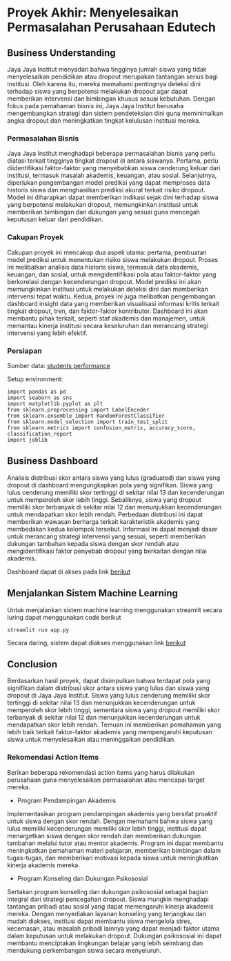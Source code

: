 # Proyek Akhir: Menyelesaikan Permasalahan Perusahaan Edutech

## Business Understanding
Jaya Jaya Institut menyadari bahwa tingginya jumlah siswa yang tidak menyelesaikan pendidikan atau dropout merupakan tantangan serius bagi institusi. Oleh karena itu, mereka memahami pentingnya deteksi dini terhadap siswa yang berpotensi melakukan dropout agar dapat memberikan intervensi dan bimbingan khusus sesuai kebutuhan. Dengan fokus pada pemahaman bisnis ini, Jaya Jaya Institut berusaha mengembangkan strategi dan sistem pendeteksian dini guna meminimalkan angka dropout dan meningkatkan tingkat kelulusan institusi mereka.

### Permasalahan Bisnis
Jaya Jaya Institut menghadapi beberapa permasalahan bisnis yang perlu diatasi terkait tingginya tingkat dropout di antara siswanya. Pertama, perlu diidentifikasi faktor-faktor yang menyebabkan siswa cenderung keluar dari institusi, termasuk masalah akademis, keuangan, atau sosial. Selanjutnya, diperlukan pengembangan model prediksi yang dapat memproses data historis siswa dan menghasilkan prediksi akurat terkait risiko dropout. Model ini diharapkan dapat memberikan indikasi sejak dini terhadap siswa yang berpotensi melakukan dropout, memungkinkan institusi untuk memberikan bimbingan dan dukungan yang sesuai guna mencegah keputusan keluar dari pendidikan.

### Cakupan Proyek

Cakupan proyek ini mencakup dua aspek utama: pertama, pembuatan model prediksi untuk menentukan risiko siswa melakukan dropout. Proses ini melibatkan analisis data historis siswa, termasuk data akademis, keuangan, dan sosial, untuk mengidentifikasi pola atau faktor-faktor yang berkorelasi dengan kecenderungan dropout. Model prediksi ini akan memungkinkan institusi untuk melakukan deteksi dini dan memberikan intervensi tepat waktu. Kedua, proyek ini juga melibatkan pengembangan dashboard insight data yang memberikan visualisasi informasi kritis terkait tingkat dropout, tren, dan faktor-faktor kontributor. Dashboard ini akan membantu pihak terkait, seperti staf akademis dan manajemen, untuk memantau kinerja institusi secara keseluruhan dan merancang strategi intervensi yang lebih efektif.

### Persiapan

Sumber data: [students performance](https://github.com/dicodingacademy/dicoding_dataset/tree/main/students_performance)

Setup environment:
```
import pandas as pd
import seaborn as sns
import matplotlib.pyplot as plt
from sklearn.preprocessing import LabelEncoder
from sklearn.ensemble import RandomForestClassifier
from sklearn.model_selection import train_test_split
from sklearn.metrics import confusion_matrix, accuracy_score, classification_report
import joblib
```

## Business Dashboard

Analisis distribusi skor antara siswa yang lulus (graduated) dan siswa yang dropout di dashboard mengungkapkan pola yang signifikan. Siswa yang lulus cenderung memiliki skor tertinggi di sekitar nilai 13 dan kecenderungan untuk memperoleh skor lebih tinggi. Sebaliknya, siswa yang dropout memiliki skor terbanyak di sekitar nilai 12 dan menunjukkan kecenderungan untuk mendapatkan skor lebih rendah. Perbedaan distribusi ini dapat memberikan wawasan berharga terkait karakteristik akademis yang membedakan kedua kelompok tersebut. Informasi ini dapat menjadi dasar untuk merancang strategi intervensi yang sesuai, seperti memberikan dukungan tambahan kepada siswa dengan skor rendah atau mengidentifikasi faktor penyebab dropout yang berkaitan dengan nilai akademis. 

Dashboard dapat di akses pada link [berikut](https://lookerstudio.google.com/reporting/f4969332-fd76-4943-aad4-b96e4b0a5ba8)

## Menjalankan Sistem Machine Learning
Untuk menjalankan sistem machine learning menggunakan streamlit secara luring dapat menggunakan code berikut

```
streamlit run app.py
```
Secara daring, sistem dapat diakses menggunakan link [berikut]()
## Conclusion
Berdasarkan hasil proyek, dapat disimpulkan bahwa terdapat pola yang signifikan dalam distribusi skor antara siswa yang lulus dan siswa yang dropout di Jaya Jaya Institut. Siswa yang lulus cenderung memiliki skor tertinggi di sekitar nilai 13 dan menunjukkan kecenderungan untuk memperoleh skor lebih tinggi, sementara siswa yang dropout memiliki skor terbanyak di sekitar nilai 12 dan menunjukkan kecenderungan untuk mendapatkan skor lebih rendah. Temuan ini memberikan pemahaman yang lebih baik terkait faktor-faktor akademis yang mempengaruhi keputusan siswa untuk menyelesaikan atau meninggalkan pendidikan. 

### Rekomendasi Action Items
Berikan beberapa rekomendasi action items yang harus dilakukan perusahaan guna menyelesaikan permasalahan atau mencapai target mereka.

- Program Pendampingan Akademis

Implementasikan program pendampingan akademis yang bersifat proaktif untuk siswa dengan skor rendah. Dengan memahami bahwa siswa yang lulus memiliki kecenderungan memiliki skor lebih tinggi, institusi dapat menargetkan siswa dengan skor rendah dan memberikan dukungan tambahan melalui tutor atau mentor akademis. Program ini dapat membantu meningkatkan pemahaman materi pelajaran, memberikan bimbingan dalam tugas-tugas, dan memberikan motivasi kepada siswa untuk meningkatkan kinerja akademis mereka.

- Program Konseling dan Dukungan Psikososial

Sertakan program konseling dan dukungan psikososial sebagai bagian integral dari strategi pencegahan dropout. Siswa mungkin menghadapi tantangan pribadi atau sosial yang dapat memengaruhi kinerja akademis mereka. Dengan menyediakan layanan konseling yang terjangkau dan mudah diakses, institusi dapat membantu siswa mengelola stres, kecemasan, atau masalah pribadi lainnya yang dapat menjadi faktor utama dalam keputusan untuk melakukan dropout. Dukungan psikososial ini dapat membantu menciptakan lingkungan belajar yang lebih seimbang dan mendukung perkembangan siswa secara menyeluruh.

